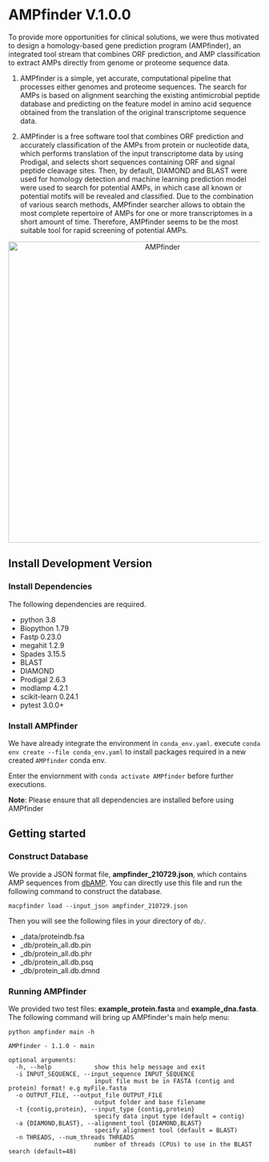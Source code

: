 # AMPfinder V.1.0.0
To provide more opportunities for clinical solutions, we were thus motivated to design a homology-based gene prediction program (AMPfinder), an integrated tool stream that combines ORF prediction, and AMP classification to extract AMPs directly from genome or proteome sequence data.

1. AMPfinder is a simple, yet accurate, computational pipeline that processes either genomes and proteome sequences. The search for AMPs is based on alignment searching the existing antimicrobial peptide database and predicting on the feature model in amino acid sequence obtained from the translation of the original transcriptome sequence data. 

2. AMPfinder is a free software tool that combines ORF prediction and accurately classification of the AMPs from protein or nucleotide data, which performs translation of the input transcriptome data by using Prodigal, and selects short sequences containing ORF and signal peptide cleavage sites. Then, by default, DIAMOND and BLAST were used for homology detection and machine learning prediction model were used to search for potential AMPs, in which case all known or potential motifs will be revealed and classified. Due to the combination of various search methods, AMPfinder searcher allows to obtain the most complete repertoire of AMPs for one or more transcriptomes in a short amount of time. Therefore, AMPfinder seems to be the most suitable tool for rapid screening of potential AMPs.

<p align="center"><img src="misc/workflow.png" alt="AMPfinder" width="600"></p>


## Install Development Version
### Install Dependencies
The following dependencies are required.
- python 3.8
- Biopython 1.79
- Fastp 0.23.0
- megahit 1.2.9
- Spades 3.15.5
- BLAST
- DIAMOND
- Prodigal 2.6.3
- modlamp 4.2.1
- scikit-learn 0.24.1
- pytest 3.0.0+

### Install AMPfinder

We have already integrate the environment in `conda_env.yaml`. 
execute `conda env create --file conda_env.yaml` to install packages required in a new created `AMPfinder` conda env.

Enter the enviornment with `conda activate AMPfinder` before further executions.

**Note**: Please ensure that all dependencies are installed before using AMPfinder

## Getting started
### Construct Database
We provide a JSON format file, **ampfinder_210729.json**, which contains AMP sequences from [dbAMP](https://awi.cuhk.edu.cn/~dbAMP/ "dbAMP"). You can directly use this file and run the following command to construct the database.

`macpfinder load --input_json ampfinder_210729.json`

Then you will see the following files in your directory of `db/`.
- _data/proteindb.fsa
- _db/protein_all.db.pin
- _db/protein_all.db.phr
- _db/protein_all.db.psq
- _db/protein_all.db.dmnd

### Running AMPfinder

We provided two test files: **example_protein.fasta** and **example_dna.fasta**. 
The following command will bring up AMPfinder's main help menu:

`python ampfinder main -h`

    AMPfinder - 1.1.0 - main
    
    optional arguments:
      -h, --help            show this help message and exit
      -i INPUT_SEQUENCE, --input_sequence INPUT_SEQUENCE
                            input file must be in FASTA (contig and protein) format! e.g myFile.fasta
      -o OUTPUT_FILE, --output_file OUTPUT_FILE
                            output folder and base filename
      -t {contig,protein}, --input_type {contig,protein}
                            specify data input type (default = contig)
      -a {DIAMOND,BLAST}, --alignment_tool {DIAMOND,BLAST}
                            specify alignment tool (default = BLAST)
      -n THREADS, --num_threads THREADS
                            number of threads (CPUs) to use in the BLAST search (default=48)
